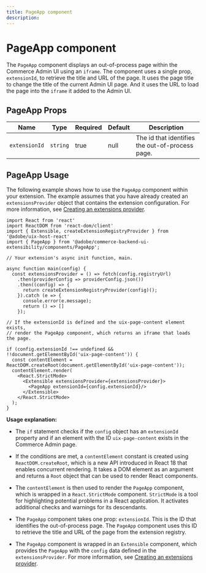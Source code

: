 ```yaml
---
title: PageApp component
description: 
---
```


# PageApp component

The `PageApp` component displays an out-of-process page within the Commerce Admin UI using an `iframe`. The component uses a single prop, `extensionId`, to retrieve the title and URL of the page. It uses the page title to change the title of the current Admin UI page. And it uses the URL to load the page into the `iframe` it added to the Admin UI.

## PageApp Props

| Name          | Type     | Required | Default | Description                                     |
| ------------- | -------- | -------- | ------- | ----------------------------------------------- |
| `extensionId` | `string` | true     | null    | The id that identifies the out-of-process page. |

## PageApp Usage

The following example shows how to use the `PageApp` component within your extension. The example assumes that you have already created an `extensionsProvider` object that contains the extension configuration. For more information, see [Creating an extensions provider](../extensions-provider.md).

```tsx
import React from 'react'
import ReactDOM from 'react-dom/client'
import { Extensible, createExtensionRegistryProvider } from '@adobe/uix-host-react'
import { PageApp } from '@adobe/commerce-backend-ui-extensibility/components/PageApp';

// Your extension's async init function, main.

async function main(config) {
  const extensionsProvider = () => fetch(config.registryUrl)
    .then(providerConfig => providerConfig.json())
    .then((config) => {
      return createExtensionRegistryProvider(config)();
    }).catch (e => {
      console.error(e.message);
      return () => []
    });

// If the extensionId is defined and the uix-page-content element exists, 
// render the PageApp component, which returns an iframe that loads the page.

if (config.extensionId !== undefined && !!document.getElementById('uix-page-content')) {
  const contentElement = ReactDOM.createRoot(document.getElementById('uix-page-content'));
  contentElement.render(
    <React.StrictMode>
      <Extensible extensionsProvider={extensionsProvider}>
        <PageApp extensionId={config.extensionId}/>
      </Extensible>
    </React.StrictMode>
  );
}
```

**Usage explanation:**

- The `if` statement checks if the `config` object has an `extensionId` property and if an element with the ID `uix-page-content` exists in the Commerce Admin page.

- If the conditions are met, a `contentElement` constant is created using `ReactDOM.createRoot`, which is a new API introduced in React 18 that enables concurrent rendering. It takes a DOM element as an argument and returns a `Root` object that can be used to render React components.

- The `contentElement` is then used to render the `PageApp` component, which is wrapped in a `React.StrictMode` component. `StrictMode` is a tool for highlighting potential problems in a React application. It activates additional checks and warnings for its descendants.
  
- The `PageApp` component takes one prop: `extensionId`. This is the ID that identifies the out-of-process page. The `PageApp` component uses this ID to retrieve the title and URL of the page from the extension registry.
  
- The `PageApp` component is wrapped in an `Extensible` component, which provides the `PageApp` with the `config` data defined in the `extensionsProvider`. For more information, see [Creating an extensions provider](../extensions-provider.md).
